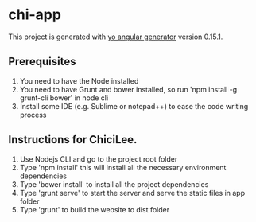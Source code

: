# chi-app

This project is generated with [yo angular generator](https://github.com/yeoman/generator-angular)
version 0.15.1.


## Prerequisites

1) You need to have the Node installed
2) You need to have Grunt and bower installed, so run 'npm install -g grunt-cli bower' in node cli
3) Install some IDE (e.g. Sublime or notepad++) to ease the code writing process

## Instructions for ChiciLee.

1) Use Nodejs CLI and go to the project root folder
2) Type 'npm install' this will install all the necessary environment dependencies
3) Type 'bower install' to install all the project dependencies
4) Type 'grunt serve' to start the server and serve the static files in app folder
5) Type 'grunt' to build the website to dist folder